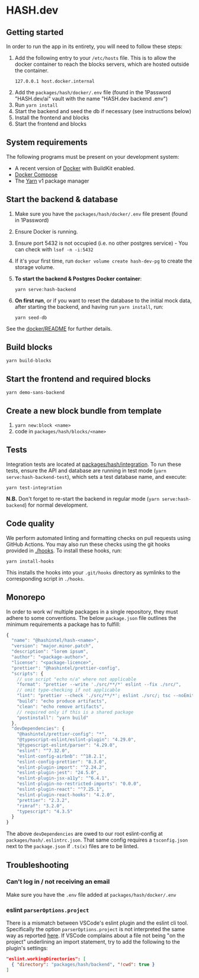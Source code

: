 # HASH.dev

## Getting started

In order to run the app in its entirety, you will need to follow these steps:

1. Add the following entry to your `/etc/hosts` file. This is to allow the docker container to reach the blocks
servers, which are hosted outside the container.
   ```
   127.0.0.1 host.docker.internal
   ```
2. Add the `packages/hash/docker/.env` file (found in the 1Password "HASH.dev/ai" vault with the name "HASH.dev backend .env")
3. Run `yarn install`
4. Start the backend and seed the db if necessary (see instructions below)
5. Install the frontend and blocks
6. Start the frontend and blocks

## System requirements

The following programs must be present on your development system:

  - A recent version of [Docker](https://docs.docker.com/get-docker/) with BuildKit
    enabled.
  - [Docker Compose](https://docs.docker.com/compose/install/)
  - The [Yarn](https://classic.yarnpkg.com/en/docs/install/) v1 package manager


## Start the backend & database

  1. Make sure you have the `packages/hash/docker/.env` file present (found in 1Password)
  2. Ensure Docker is running.
  3. Ensure port 5432 is not occupied (i.e. no other postgres service) - You can check
     with `lsof -n -i:5432`
  3. If it's your first time, run `docker volume create hash-dev-pg` to create
     the storage volume.
  4. **To start the backend & Postgres Docker container**:
     ```
     yarn serve:hash-backend
     ```
  5. **On first run**, or if you want to reset the database to the initial mock
     data, after starting the backend, and having run `yarn install`, run:

     ```
     yarn seed-db
     ```

See the [docker/README](./docker) for further details.

## Build blocks

`yarn build-blocks`

## Start the frontend and required blocks

`yarn demo-sans-backend`

## Create a new block bundle from template

1. `yarn new:block <name>`
2. code in `packages/hash/blocks/<name>`

## Tests

Integration tests are located at [packages/hash/integration](./packages/hash/integration).
To run these tests, ensure the API and database are running in test mode
(`yarn serve:hash-backend-test`), which sets a test database name, and execute:

```
yarn test-integration
```

**N.B.** Don't forget to re-start the backend in regular mode (`yarn serve:hash-backend`)
for normal development. 

## Code quality

We perform automated linting and formatting checks on pull requests using
GitHub Actions. You may also run these checks using the git hooks provided
in [./hooks](./hooks). To install these hooks, run:
```
yarn install-hooks
```

This installs the hooks into your `.git/hooks` directory as symlinks to
the corresponding script in `./hooks`.


## Monorepo

In order to work w/ multiple packages in a single repository, they must adhere to some conventions.
The below `package.json` file outlines the minimum requirements a package has to fulfill:

```javascript
{
  "name": "@hashintel/hash-<name>",
  "version": "major.minor.patch",
  "description": "lorem ipsum",
  "author": "<package-author>",
  "license": "<package-licence>",
  "prettier": "@hashintel/prettier-config",
  "scripts": {
    // use script "echo n/a" where not applicable
    "format": "prettier --write './src/**/*' eslint --fix ./src/",
    // omit type-checking if not applicable
    "lint": "prettier --check './src/**/*'; eslint ./src/; tsc --noEmit",
    "build": "echo produce artifacts",
    "clean": "echo remove artifacts",
    // required only if this is a shared package
    "postinstall": "yarn build"
  },
  "devDependencies": {
    "@hashintel/prettier-config": "*",
    "@typescript-eslint/eslint-plugin": "4.29.0",
    "@typescript-eslint/parser": "4.29.0",
    "eslint": "^7.32.0",
    "eslint-config-airbnb": "^18.2.1",
    "eslint-config-prettier": "8.3.0",
    "eslint-plugin-import": "^2.24.2",
    "eslint-plugin-jest": "24.5.0",
    "eslint-plugin-jsx-a11y": "^6.4.1",
    "eslint-plugin-no-restricted-imports": "0.0.0",
    "eslint-plugin-react": "^7.25.1",
    "eslint-plugin-react-hooks": "4.2.0",
    "prettier": "2.3.2",
    "rimraf": "3.2.0",
    "typescript": "4.3.5"
  }
}
```

The above `devDependencies` are owed to our root eslint-config at `packages/hash/.eslintrc.json`.
That same config requires a `tsconfig.json` next to the `package.json` if `.ts(x)` files are to
be linted.

## Troubleshooting

### Can't log in / not receiving an email

Make sure you have the `.env` file added at `packages/hash/docker/.env`

### eslint `parserOptions.project`

There is a mismatch between VSCode's eslint plugin and the eslint cli tool. Specifically the option
`parserOptions.project` is not interpreted the same way as reported [here](https://github.com/typescript-eslint/typescript-eslint/issues/251).
If VSCode complains about a file not being "on the project" underlining an import statement, try to
add the following to the plugin's settings:

```json
"eslint.workingDirectories": [
  { "directory": "packages/hash/backend", "!cwd": true }
]
```
